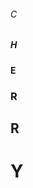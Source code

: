 <!DOCTYPE html>
<html>
<head>
    <meta charset="UTF-8" />
    <h6>C</h6>
    <h5>H</h5>
    <h4>E</h4>
    <h3>R</h3>
    <h2>R</h2>
    <h1>Y</h1>
</head>
</html>

